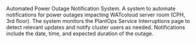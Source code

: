 Automated Power Outage Notification System.
A system to automate notifications for power outages impacting WATcoloud server room (CPH, 3rd floor).
The system monitors the PlantOps Service Interruptions page to detect relevant updates and notify cluster users as needed.
Notifications include the date, time, and expected duration of the outage.
